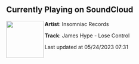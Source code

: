 ## Currently Playing on SoundCloud

[<img align="left" width="100" src="https://i1.sndcdn.com/artworks-Y54t1IsA30Weywhh-DX9Zzw-t500x500.jpg">](https://soundcloud.com/insomniacrecords/james-hype-lose-control)

**Artist**: Insomniac Records 

**Track**: James Hype - Lose Control

Last updated at 05/24/2023 07:31
